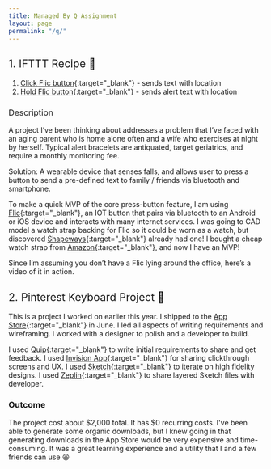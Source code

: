 ```yaml
---
title: Managed By Q Assignment
layout: page
permalink: "/q/"
---
```

## <span style="font-weight: normal;">1\. IFTTT Recipe 📱</span>

1.  [Click Flic button](https://ifttt.com/applets/44303349d-if-you-click-flic-then-share-location-in-sms){:target="_blank"} - sends text with location
2.  [Hold Flic button](https://ifttt.com/applets/44350944d-if-you-hold-flic-then-send-an-alert-sms-with-location){:target="_blank"} - sends alert text with location

### <span style="font-weight: normal;">Description</span>

A project I’ve been thinking about addresses a problem that I’ve faced with an aging parent who is home alone often and a wife who exercises at night by herself. Typical alert bracelets are antiquated, target geriatrics, and require a monthly monitoring fee.

Solution: A wearable device that senses falls, and allows user to press a button to send a pre-defined text to family / friends via bluetooth and smartphone.

To make a quick MVP of the core press-button feature, I am using [Flic](http://flic.io){:target="_blank"}, an IOT button that pairs via bluetooth to an Android or iOS device and interacts with many internet services. I was going to CAD model a watch strap backing for Flic so it could be worn as a watch, but discovered [Shapeways](http://shpws.me/LeuU){:target="_blank"} already had one! I bought a cheap watch strap from [Amazon](https://www.amazon.com/gp/product/B017CK4PAQ/ref=oh_aui_detailpage_o00_s00?ie=UTF8&psc=1){:target="_blank"}, and now I have an MVP!

Since I’m assuming you don’t have a Flic lying around the office, here’s a video of it in action.

## <span style="font-weight: normal;">2\. Pinterest Keyboard Project 📌</span>

This is a project I worked on earlier this year. I shipped to the [App Store](http://pinkyapp.com){:target="_blank"} in June. I led all aspects of writing requirements and wireframing. I worked with a designer to polish and a developer to build.

I used [Quip](https://quip.com/wBAaA8msyPoN){:target="_blank"} to write initial requirements to share and get feedback. I used [Invision App](https://invis.io/M957BYD8V){:target="_blank"} for sharing clickthrough screens and UX. I used [Sketch](https://sketch.cloud/s/RWOy/p/onboarding){:target="_blank"} to iterate on high fidelity designs. I used [Zeplin](https://scene.zeplin.io/project/56d88a9e32057a3d4cde4666){:target="_blank"} to share layered Sketch files with developer.

### Outcome

The project cost about $2,000 total. It has $0 recurring costs. I've been able to generate some organic downloads, but I knew going in that generating downloads in the App Store would be very expensive and time-consuming. It was a great learning experience and a utility that I and a few friends can use 😀